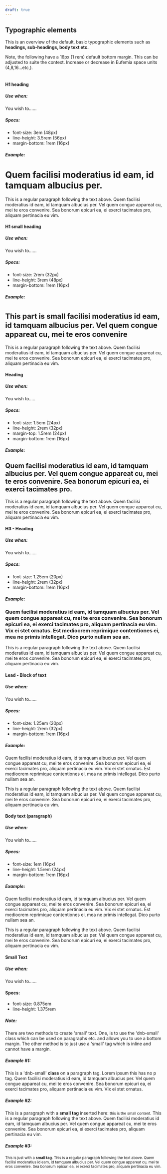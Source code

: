 ```yaml
---
draft: true
---
```


## Typographic elements

This is an overview of the default, basic typographic elements such as **headings, sub-headings, body text etc.**

Note, the following have a 16px (1 rem) default bottom margin. This can be adjusted to suite the context. Increase or decrease in Eufemia space units (4,8,16...etc,).
<br /><br />

#### H1 heading

##### Use when:

You wish to......

##### Specs:

<ul>
    <li>font-size: 3em (48px)</li>
    <li>line-height: 3.5rem (56px)</li>
    <li>margin-bottom: 1rem (16px)</li>
</ul>

##### Example:

<div class="typography-box">
<h1>
Quem facilisi moderatius id eam, id tamquam albucius per.
</h1>
<p>
This is a regular paragraph following the text above. Quem facilisi moderatius id eam, id tamquam albucius per. Vel quem congue appareat cu, mei te eros convenire. Sea bonorum epicuri ea, ei exerci tacimates pro, aliquam pertinacia eu vim.
</p>
</div>

#### H1 small heading

##### Use when:

You wish to......

##### Specs:

<ul>
    <li>font-size: 2rem (32px)</li>
    <li>line-height: 3rem (48px)</li>
    <li>margin-bottom: 1rem (16px)</li>
</ul>

##### Example:

<div class="typography-box">
<h1>
<small>This part is small facilisi moderatius id eam, id tamquam albucius per. Vel quem congue appareat cu, mei te eros convenire</small>
</h1>
<p>
This is a regular paragraph following the text above. Quem facilisi moderatius id eam, id tamquam albucius per. Vel quem congue appareat cu, mei te eros convenire. Sea bonorum epicuri ea, ei exerci tacimates pro, aliquam pertinacia eu vim.
</p>
</div>

#### Heading

##### Use when:

You wish to.....

##### Specs:

<ul>
  <li>font-size: 1.5em (24px)</li>
  <li>line-height: 2rem (32px)</li>
  <li>margin-top: 1.5rem (24px)</li>
  <li>margin-bottom: 1rem (16px)</li>
</ul>

##### Example:

<div class="typography-box">
<h2>
Quem facilisi moderatius id eam, id tamquam albucius per. Vel quem congue appareat cu, mei te eros convenire. Sea bonorum epicuri ea, ei exerci tacimates pro.
</h2>
<p>
This is a regular paragraph following the text above. Quem facilisi moderatius id eam, id tamquam albucius per. Vel quem congue appareat cu, mei te eros convenire. Sea bonorum epicuri ea, ei exerci tacimates pro, aliquam pertinacia eu vim.
</p>
</div>

#### H3 - Heading

##### Use when:

You wish to......

##### Specs:

<ul>
  <li>font-size: 1.25em (20px)</li>
  <li>line-height: 2rem (32px)</li>
  <li>margin-bottom: 1rem (16px)</li>
</ul>

##### Example:

<div class="typography-box">
<h3>
Quem facilisi moderatius id eam, id tamquam albucius per. Vel quem congue appareat cu, mei te eros convenire. Sea bonorum epicuri ea, ei exerci tacimates pro, aliquam pertinacia eu vim. Vix ei stet ornatus. Est mediocrem reprimique contentiones ei, mea
ne primis intellegat. Dico purto nullam sea an.
</h3>
<p>
This is a regular paragraph following the text above. Quem facilisi moderatius id eam, id tamquam albucius per. Vel quem congue appareat cu, mei te eros convenire. Sea bonorum epicuri ea, ei exerci tacimates pro, aliquam pertinacia eu vim.
</p>
</div>

#### Lead - Block of text

##### Use when:

You wish to......

##### Specs:

<ul>
  <li>font-size: 1.25em (20px)</li>
  <li>line-height: 2rem (32px)</li>
  <li>margin-bottom: 1rem (16px)</li>
</ul>

##### Example:

<div class="typography-box">
<p class="dnb-lead">
Quem facilisi moderatius id eam, id tamquam albucius per. Vel quem congue appareat cu, mei te eros convenire. Sea bonorum epicuri ea, ei exerci tacimates pro, aliquam pertinacia eu vim. Vix ei stet ornatus. Est mediocrem reprimique contentiones ei, mea
ne primis intellegat. Dico purto nullam sea an.
</p>
<p>
This is a regular paragraph following the text above. Quem facilisi moderatius id eam, id tamquam albucius per. Vel quem congue appareat cu, mei te eros convenire. Sea bonorum epicuri ea, ei exerci tacimates pro, aliquam pertinacia eu vim.
</p>
</div>

#### Body text (paragraph)

##### Use when:

You wish to......

##### Specs:

<ul>
  <li>font-size: 1em (16px)</li>
  <li>line-height: 1.5rem (24px)</li>
  <li>margin-bottom: 1rem (16px)</li>
</ul>

##### Example:

<div class="typography-box">
<p>
Quem facilisi moderatius id eam, id tamquam albucius per. Vel quem congue appareat cu, mei te eros convenire. Sea bonorum epicuri ea, ei exerci tacimates pro, aliquam pertinacia eu vim. Vix ei stet ornatus. Est mediocrem reprimique contentiones ei, mea
ne primis intellegat. Dico purto nullam sea an.
</p>
<p>
This is a regular paragraph following the text above. Quem facilisi moderatius id eam, id tamquam albucius per. Vel quem congue appareat cu, mei te eros convenire. Sea bonorum epicuri ea, ei exerci tacimates pro, aliquam pertinacia eu vim.
</p>
</div>

#### Small Text

##### Use when:

You wish to......

#### Specs:

<ul>
  <li>font-size: 0.875em</li>
  <li>line-height: 1.375rem</li>
</ul>

##### Note:

There are two methods to create 'small' text. One, is to use the 'dnb-small' class which can be used on paragraphs etc. and allows you to use a bottom margin. The other method is to just use a 'small' tag which is inline and cannot have a margin.

##### Example #1:

<div class="typography-box">
<p class="dnb-small">
This is a 'dnb-small' <b>class</b> on a paragraph tag. Lorem ipsum this has no p tag. Quem facilisi moderatius id eam, id tamquam albucius per. Vel quem congue appareat cu, mei te eros convenire. Sea bonorum epicuri ea, ei exerci tacimates pro, aliquam pertinacia eu vim. Vix ei stet ornatus.
</p>
</div>

##### Example #2:

<div class="typography-box">
<p>
This is a paragraph with a <b>small tag</b> inserted here: <small>this is the small content</small>. This is a regular paragraph following the text above. Quem facilisi moderatius id eam, id tamquam albucius per. Vel quem congue appareat cu, mei te eros convenire. Sea bonorum epicuri ea, ei exerci tacimates pro, aliquam pertinacia eu vim.
</p>
</div>

##### Example #3:

<div class="typography-box">
<small>
This is just with a <b>small tag</b>. This is a regular paragraph following the text above. Quem facilisi moderatius id eam, id tamquam albucius per. Vel quem congue appareat cu, mei te eros convenire. Sea bonorum epicuri ea, ei exerci tacimates pro, aliquam pertinacia eu vim.
</small>
</div>
